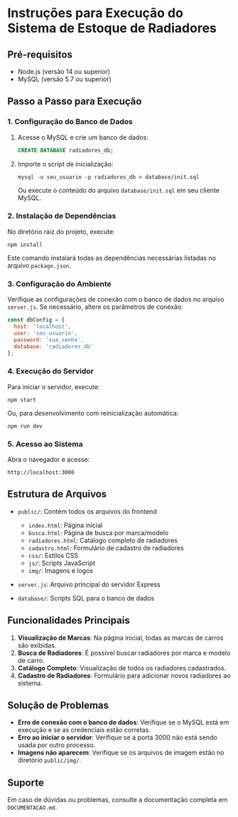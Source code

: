 # Instruções para Execução do Sistema de Estoque de Radiadores

## Pré-requisitos

- Node.js (versão 14 ou superior)
- MySQL (versão 5.7 ou superior)

## Passo a Passo para Execução

### 1. Configuração do Banco de Dados

1. Acesse o MySQL e crie um banco de dados:
   ```sql
   CREATE DATABASE radiadores_db;
   ```

2. Importe o script de inicialização:
   ```
   mysql -u seu_usuario -p radiadores_db < database/init.sql
   ```
   Ou execute o conteúdo do arquivo `database/init.sql` em seu cliente MySQL.

### 2. Instalação de Dependências

No diretório raiz do projeto, execute:

```
npm install
```

Este comando instalará todas as dependências necessárias listadas no arquivo `package.json`.

### 3. Configuração do Ambiente

Verifique as configurações de conexão com o banco de dados no arquivo `server.js`. Se necessário, altere os parâmetros de conexão:

```javascript
const dbConfig = {
  host: 'localhost',
  user: 'seu_usuario',
  password: 'sua_senha',
  database: 'radiadores_db'
};
```

### 4. Execução do Servidor

Para iniciar o servidor, execute:

```
npm start
```

Ou, para desenvolvimento com reinicialização automática:

```
npm run dev
```

### 5. Acesso ao Sistema

Abra o navegador e acesse:

```
http://localhost:3000
```

## Estrutura de Arquivos

- `public/`: Contém todos os arquivos do frontend
  - `index.html`: Página inicial
  - `busca.html`: Página de busca por marca/modelo
  - `radiadores.html`: Catálogo completo de radiadores
  - `cadastro.html`: Formulário de cadastro de radiadores
  - `css/`: Estilos CSS
  - `js/`: Scripts JavaScript
  - `img/`: Imagens e logos

- `server.js`: Arquivo principal do servidor Express
- `database/`: Scripts SQL para o banco de dados

## Funcionalidades Principais

1. **Visualização de Marcas**: Na página inicial, todas as marcas de carros são exibidas.
2. **Busca de Radiadores**: É possível buscar radiadores por marca e modelo de carro.
3. **Catálogo Completo**: Visualização de todos os radiadores cadastrados.
4. **Cadastro de Radiadores**: Formulário para adicionar novos radiadores ao sistema.

## Solução de Problemas

- **Erro de conexão com o banco de dados**: Verifique se o MySQL está em execução e se as credenciais estão corretas.
- **Erro ao iniciar o servidor**: Verifique se a porta 3000 não está sendo usada por outro processo.
- **Imagens não aparecem**: Verifique se os arquivos de imagem estão no diretório `public/img/`.

## Suporte

Em caso de dúvidas ou problemas, consulte a documentação completa em `DOCUMENTACAO.md`.